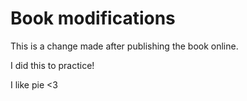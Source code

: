 # Book modifications

This is a change made after publishing the book online. 

I did this to practice! 

I like pie <3
